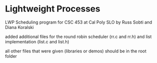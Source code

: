 # Lightweight Processes
 LWP Scheduling program for CSC 453 at Cal Poly SLO by Russ Sobti and Diana Koralski

 added additional files for the round robin scheduler (rr.c and rr.h) and list implementation (list.c and list.h)

 all other files that were given (libraries or demos) should be in the root folder